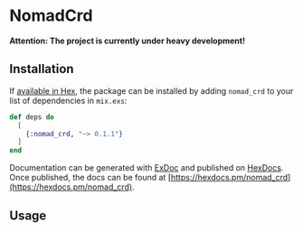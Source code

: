 # NomadCrd

**Attention: The project is currently under heavy development!**

## Installation

If [available in Hex](https://hex.pm/docs/publish), the package can be installed
by adding `nomad_crd` to your list of dependencies in `mix.exs`:

```elixir
def deps do
  [
    {:nomad_crd, "~> 0.1.1"}
  ]
end
```

Documentation can be generated with [ExDoc](https://github.com/elixir-lang/ex_doc)
and published on [HexDocs](https://hexdocs.pm). Once published, the docs can
be found at [https://hexdocs.pm/nomad_crd](https://hexdocs.pm/nomad_crd).

## Usage